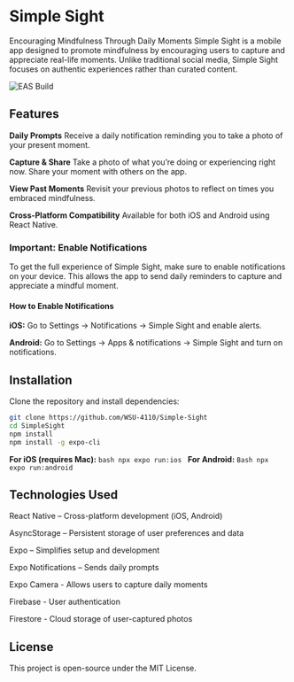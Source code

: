 # Simple Sight #

Encouraging Mindfulness Through Daily Moments
Simple Sight is a mobile app designed to promote mindfulness by encouraging users to capture and appreciate real-life moments. Unlike traditional social media, Simple Sight focuses on authentic experiences rather than curated content.

![EAS Build](https://github.com/WSU-4110/Simple-Sight/actions/workflows/eas-build.yml/badge.svg)

## Features ##

**Daily Prompts**
Receive a daily notification reminding you to take a photo of your present moment.

**Capture & Share**
Take a photo of what you’re doing or experiencing right now.
Share your moment with others on the app.

**View Past Moments**
Revisit your previous photos to reflect on times you embraced mindfulness.

**Cross-Platform Compatibility**
Available for both iOS and Android using React Native.

### Important: Enable Notifications ###

To get the full experience of Simple Sight, make sure to enable notifications on your device. This allows the app to send daily reminders to capture and appreciate a mindful moment.

#### How to Enable Notifications ####
**iOS:** Go to Settings → Notifications → Simple Sight and enable alerts.

**Android:** Go to Settings → Apps & notifications → Simple Sight and turn on notifications.

## Installation ##
Clone the repository and install dependencies:

```bash 
git clone https://github.com/WSU-4110/Simple-Sight
cd SimpleSight
npm install
npm install -g expo-cli
```
**For iOS (requires Mac):** ```bash npx expo run:ios ```
**For Android:** ```Bash npx expo run:android ```

## Technologies Used ##
React Native – Cross-platform development (iOS, Android)

AsyncStorage – Persistent storage of user preferences and data

Expo – Simplifies setup and development

Expo Notifications – Sends daily prompts

Expo Camera - Allows users to capture daily moments

Firebase - User authentication 

Firestore - Cloud storage of user-captured photos

## License ##
This project is open-source under the MIT License.
